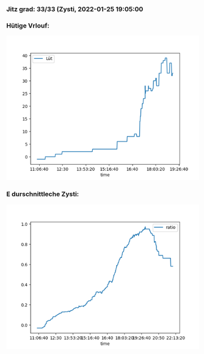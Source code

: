 ### Jitz grad: 33/33 (Zysti, 2022-01-25 19:05:00

### Hütige Vrlouf:
![Graph](Today.png)

### E durschnittleche Zysti:
![Graph](Zysti.png)